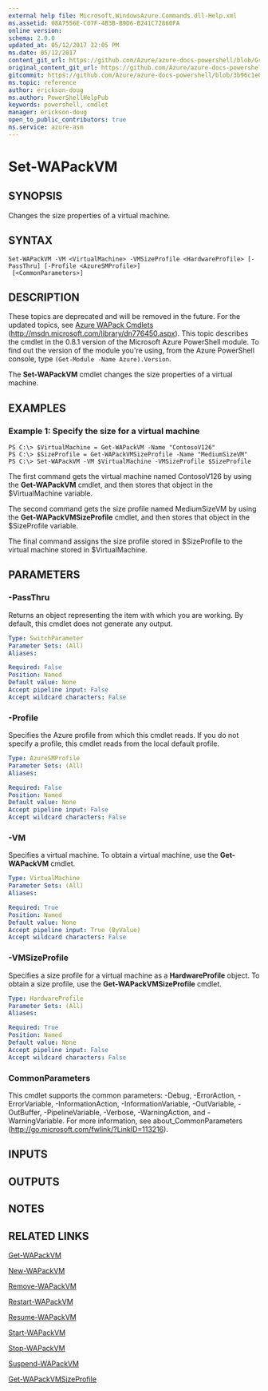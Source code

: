 ```yaml
---
external help file: Microsoft.WindowsAzure.Commands.dll-Help.xml
ms.assetid: 08A7556E-C07F-4B3B-B9D6-B241C72860FA
online version:
schema: 2.0.0
updated_at: 05/12/2017 22:05 PM
ms.date: 05/12/2017
content_git_url: https://github.com/Azure/azure-docs-powershell/blob/Graham71298/azureps-cmdlets-docs/ServiceManagement/Azure/v4.0.0/Set-WAPackVM.md
original_content_git_url: https://github.com/Azure/azure-docs-powershell/blob/Graham71298/azureps-cmdlets-docs/ServiceManagement/Azure/v4.0.0/Set-WAPackVM.md
gitcommit: https://github.com/Azure/azure-docs-powershell/blob/3b96c1e0b28fc56dfbf6de55728d5478e0d02def
ms.topic: reference
author: erickson-doug
ms.author: PowerShellHelpPub
keywords: powershell, cmdlet
manager: erickson-doug
open_to_public_contributors: true
ms.service: azure-asm
---
```


# Set-WAPackVM

## SYNOPSIS
Changes the size properties of a virtual machine.

## SYNTAX

```
Set-WAPackVM -VM <VirtualMachine> -VMSizeProfile <HardwareProfile> [-PassThru] [-Profile <AzureSMProfile>]
 [<CommonParameters>]
```

## DESCRIPTION
These topics are deprecated and will be removed in the future.
For the updated topics, see [Azure WAPack Cmdlets](http://msdn.microsoft.com/library/dn776450.aspx) (http://msdn.microsoft.com/library/dn776450.aspx).
This topic describes the cmdlet in the 0.8.1 version of the Microsoft Azure PowerShell module.
To find out the version of the module you're using, from the Azure PowerShell console, type `(Get-Module -Name Azure).Version`.

The **Set-WAPackVM** cmdlet changes the size properties of a virtual machine.

## EXAMPLES

### Example 1: Specify the size for a virtual machine
```
PS C:\> $VirtualMachine = Get-WAPackVM -Name "ContosoV126"
PS C:\> $SizeProfile = Get-WAPackVMSizeProfile -Name "MediumSizeVM"
PS C:\> Set-WAPackVM -VM $VirtualMachine -VMSizeProfile $SizeProfile
```

The first command gets the virtual machine named ContosoV126 by using the **Get-WAPackVM** cmdlet, and then stores that object in the $VirtualMachine variable.

The second command gets the size profile named MediumSizeVM by using the **Get-WAPackVMSizeProfile** cmdlet, and then stores that object in the $SizeProfile variable.

The final command assigns the size profile stored in $SizeProfile to the virtual machine stored in $VirtualMachine.

## PARAMETERS

### -PassThru
Returns an object representing the item with which you are working.
By default, this cmdlet does not generate any output.

```yaml
Type: SwitchParameter
Parameter Sets: (All)
Aliases: 

Required: False
Position: Named
Default value: None
Accept pipeline input: False
Accept wildcard characters: False
```

### -Profile
Specifies the Azure profile from which this cmdlet reads.
If you do not specify a profile, this cmdlet reads from the local default profile.

```yaml
Type: AzureSMProfile
Parameter Sets: (All)
Aliases: 

Required: False
Position: Named
Default value: None
Accept pipeline input: False
Accept wildcard characters: False
```

### -VM
Specifies a virtual machine.
To obtain a virtual machine, use the **Get-WAPackVM** cmdlet.

```yaml
Type: VirtualMachine
Parameter Sets: (All)
Aliases: 

Required: True
Position: Named
Default value: None
Accept pipeline input: True (ByValue)
Accept wildcard characters: False
```

### -VMSizeProfile
Specifies a size profile for a virtual machine as a **HardwareProfile** object.
To obtain a size profile, use the **Get-WAPackVMSizeProfile** cmdlet.

```yaml
Type: HardwareProfile
Parameter Sets: (All)
Aliases: 

Required: True
Position: Named
Default value: None
Accept pipeline input: False
Accept wildcard characters: False
```

### CommonParameters
This cmdlet supports the common parameters: -Debug, -ErrorAction, -ErrorVariable, -InformationAction, -InformationVariable, -OutVariable, -OutBuffer, -PipelineVariable, -Verbose, -WarningAction, and -WarningVariable. For more information, see about_CommonParameters (http://go.microsoft.com/fwlink/?LinkID=113216).

## INPUTS

## OUTPUTS

## NOTES

## RELATED LINKS

[Get-WAPackVM](./Get-WAPackVM.md)

[New-WAPackVM](./New-WAPackVM.md)

[Remove-WAPackVM](./Remove-WAPackVM.md)

[Restart-WAPackVM](./Restart-WAPackVM.md)

[Resume-WAPackVM](./Resume-WAPackVM.md)

[Start-WAPackVM](./Start-WAPackVM.md)

[Stop-WAPackVM](./Stop-WAPackVM.md)

[Suspend-WAPackVM](./Suspend-WAPackVM.md)

[Get-WAPackVMSizeProfile](./Get-WAPackVMSizeProfile.md)


